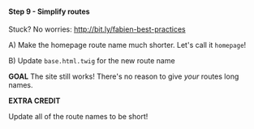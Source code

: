#### Step 9 - Simplify routes
Stuck? No worries: http://bit.ly/fabien-best-practices

A) Make the homepage route name much shorter. Let's call it `homepage`!

B) Update `base.html.twig` for the new route name

**GOAL**
The site still works! There's no reason to give *your* routes long names.

**EXTRA CREDIT**

Update all of the route names to be short!
